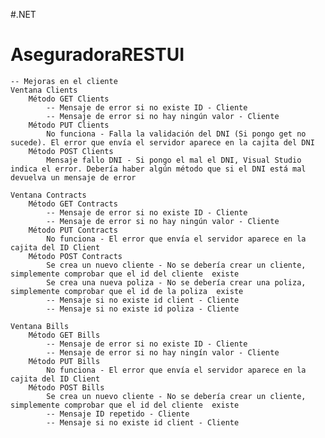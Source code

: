 #.NET
# AseguradoraRESTUI
	-- Mejoras en el cliente
	Ventana Clients
		Método GET Clients
			-- Mensaje de error si no existe ID - Cliente
			-- Mensaje de error si no hay ningún valor - Cliente
		Método PUT Clients
			No funciona - Falla la validación del DNI (Si pongo get no sucede). El error que envía el servidor aparece en la cajita del DNI
		Método POST Clients
			Mensaje fallo DNI - Si pongo el mal el DNI, Visual Studio indica el error. Debería haber algún método que si el DNI está mal devuelva un mensaje de error
			
	Ventana Contracts
		Método GET Contracts
			-- Mensaje de error si no existe ID - Cliente
			-- Mensaje de error si no hay ningún valor - Cliente
		Método PUT Contracts
			No funciona - El error que envía el servidor aparece en la cajita del ID Client
		Método POST Contracts
			Se crea un nuevo cliente - No se debería crear un cliente, simplemente comprobar que el id del cliente  existe
			Se crea una nueva poliza - No se debería crear una poliza, simplemente comprobar que el id de la poliza  existe
			-- Mensaje si no existe id client - Cliente
			-- Mensaje si no existe id poliza - Cliente
			
	Ventana Bills
		Método GET Bills
			-- Mensaje de error si no existe ID - Cliente
			-- Mensaje de error si no hay ningín valor - Cliente
		Método PUT Bills
			No funciona - El error que envía el servidor aparece en la cajita del ID Client
		Método POST Bills
			Se crea un nuevo cliente - No se debería crear un cliente, simplemente comprobar que el id del cliente  existe
			-- Mensaje ID repetido - Cliente
			-- Mensaje si no existe id client - Cliente